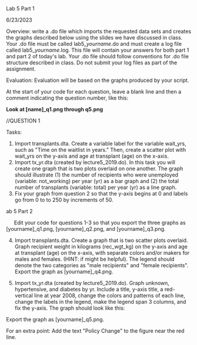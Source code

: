 ﻿Lab 5 Part 1

6/23/2023

Overview: write a .do file which imports the requested data sets and creates the graphs described below using the slides we have discussed in class. Your .do file must be called lab5\_*yourname*.do and must create a log file called lab5\_*yourname*.log. This file will contain your answers for both part 1 and part 2 of today's lab. Your .do file should follow conventions for .do file structure described in class. Do not submit your log files as part of the assignment. 

Evaluation: Evaluation will be based on the graphs produced by your script. 

At the start of your code for each question, leave a blank line and then a comment indicating the question number, like this:

**Look at [name]\_q1.png through q5.png**

//QUESTION 1

Tasks:

1. Import transplants.dta. Create a variable label for the variable wait\_yrs, such as "Time on the waitlist in years." Then, create a scatter plot with wait\_yrs on the y-axis and age at transplant (age) on the x-axis. 
2. Import tx\_yr.dta (created by lecture5\_2019.do).  In this task you will create one graph that is two plots overlaid on one another. The graph should illustrate (1) the number of recipients who were unemployed (variable: not\_working) per year (yr) as a bar graph and (2) the total number of transplants (variable: total) per year (yr) as a line graph. 
3. Fix your graph from question 2 so that the y-axis begins at 0 and labels go from 0 to to 250 by increments of 50.



ab 5 Part 2

`	`Edit your code for questions 1-3 so that you export the three graphs as [yourname]\_q1.png, [yourname]\_q2.png, and [yourname]\_q3.png.

4. Import transplants.dta. Create a graph that is two scatter plots overlaid. Graph recipient weight in kilograms (rec\_wgt\_kg) on the y-axis and age at transplant (age) on the x-axis, with separate colors and/or makers for males and females. (HINT: if might be helpful). The legend should denote the two categories as "male recipients" and "female recipients". Export the graph as [yourname]\_q4.png.

5. Import tx\_yr.dta (created by lecture5\_2019.do). Graph unknown, hypertensive, and diabetes by yr. Include a title, y-axis title, a red-vertical line at year 2008, change the colors and patterns of each line, change the labels in the legend, make the legend span 3 columns, and fix the y-axis. The graph should look like this: 



Export the graph as [yourname]\_q5.png.

For an extra point: Add the text "Policy Change" to the figure near the red line.


